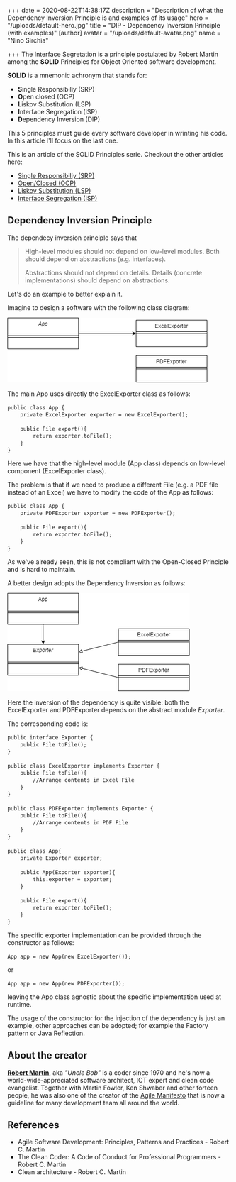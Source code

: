 +++
date = 2020-08-22T14:38:17Z
description = "Description of what the Dependency Inversion Principle is and examples of its usage"
hero = "/uploads/default-hero.jpg"
title = "DIP - Depencency Inversion Principle (with examples)"
[author]
avatar = "/uploads/default-avatar.png"
name = "Nino Sirchia"

+++
The Interface Segretation is a principle postulated by Robert Martin among the **SOLID** Principles for Object Oriented software development.

**SOLID** is a mnemonic achronym that stands for:

* **S**ingle Responsibiliy (SRP)
* **O**pen closed (OCP)
* **L**iskov Substitution (LSP)
* **I**nterface Segregation (ISP)
* **D**ependency Inversion (DIP)

This 5 principles must guide every software developer in wrinting his code. In this article I'll focus on the last one.

This is an article of the SOLID Principles serie. Checkout the other articles here:

* [Single Responsibiliy (SRP)](/posts/solid-principles/single-responsibility-principle)
* [Open/Closed (OCP)](/posts/solid-principles/open-closed-principle)
* [Liskov Substitution (LSP)](/posts/solid-principles/liskov-substitution-principle)
* [Interface Segregation (ISP)](/posts/solid-principles/interface-segregation-principle)

## Dependency Inversion Principle

The dependecy inversion principle says that

> High-level modules should not depend on low-level modules. Both should depend on abstractions (e.g. interfaces).
>
> Abstractions should not depend on details. Details (concrete implementations) should depend on abstractions.

Let's do an example to better explain it.

Imagine to design a software with the following class diagram:

![](/assets/images/dip-1.png)

The main App uses directly the ExcelExporter class as follows:

    public class App {
    	private ExcelExporter exporter = new ExcelExporter();
        
        public File export(){
        	return exporter.toFile();
        }
    }

Here we have that the high-level module (App class) depends on low-level component (ExcelExporter class).

The problem is that if we need to produce a different File (e.g. a PDF file instead of an Excel) we have to modify the code of the App as follows:

    public class App {
    	private PDFExporter exporter = new PDFExporter();
        
        public File export(){ 
        	return exporter.toFile();  
        } 
    }

As we've already seen, this is not compliant with the Open-Closed Principle and is hard to maintain. 

A better design adopts the Dependency Inversion as follows:

![](/assets/images/dip-2.png)

Here the inversion of the dependency is quite visible: both the ExcelExporter and PDFExporter depends on the abstract module _Exporter_. 

The corresponding code is:

    public interface Exporter {
    	public File toFile();
    }
    
    public class ExcelExporter implements Exporter {
    	public File toFile(){
        	//Arrange contents in Excel File
        }
    }
    
    public class PDFExporter implements Exporter {
    	public File toFile(){
        	//Arrange contents in PDF File
        }
    }
    
    public class App{
    	private Exporter exporter;
        
        public App(Exporter exporter){
        	this.exporter = exporter;
        }
        
        public File export(){ 
        	return exporter.toFile();  
        } 
    }

The specific exporter implementation can be provided through the constructor as follows:

    App app = new App(new ExcelExporter());

or

    App app = new App(new PDFExporter());

leaving the App class agnostic about the specific implementation used at runtime.

The usage of the constructor for the injection of the dependency is just an example, other approaches can be adopted; for example the Factory pattern or Java Reflection.

## About the creator

[**Robert Martin**](https://en.wikipedia.org/wiki/Robert_C._Martin), aka _"Uncle Bob"_ is a coder since 1970 and he's now a world-wide-appreciated software architect, ICT expert and clean code evangelist. Together with Martin Fowler, Ken Shwaber and other forteen people, he was also one of the creator of the [Agile Manifesto](https://agilemanifesto.org/) that is now a guideline for many development team all around the world.

## References

* Agile Software Development: Principles, Patterns and Practices - Robert C. Martin
* The Clean Coder: A Code of Conduct for Professional Programmers - Robert C. Martin
* Clean architecture - Robert C. Martin